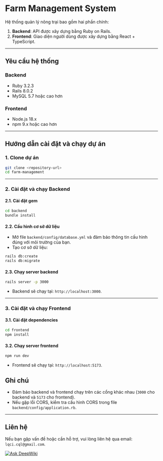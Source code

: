 # Farm Management System

Hệ thống quản lý nông trại bao gồm hai phần chính:
1. **Backend**: API được xây dựng bằng Ruby on Rails.
2. **Frontend**: Giao diện người dùng được xây dựng bằng React + TypeScript.

---

## Yêu cầu hệ thống

### Backend
- Ruby 3.2.3
- Rails 8.0.2
- MySQL 5.7 hoặc cao hơn

### Frontend
- Node.js 18.x
- npm 9.x hoặc cao hơn

---

## Hướng dẫn cài đặt và chạy dự án

### 1. Clone dự án
```bash
git clone <repository-url>
cd farm-management
```

---

### 2. Cài đặt và chạy **Backend**

#### 2.1. Cài đặt gem
```bash
cd backend
bundle install
```

#### 2.2. Cấu hình cơ sở dữ liệu
- Mở file `backend/config/database.yml` và đảm bảo thông tin cấu hình đúng với môi trường của bạn.
- Tạo cơ sở dữ liệu:
```bash
rails db:create
rails db:migrate
```

#### 2.3. Chạy server backend
```bash
rails server -p 3000
```
- Backend sẽ chạy tại: `http://localhost:3000`.

---

### 3. Cài đặt và chạy **Frontend**

#### 3.1. Cài đặt dependencies
```bash
cd frontend
npm install
```

#### 3.2. Chạy server frontend
```bash
npm run dev
```
- Frontend sẽ chạy tại: `http://localhost:5173`.

## Ghi chú
- Đảm bảo backend và frontend chạy trên các cổng khác nhau (`3000` cho backend và `5173` cho frontend).
- Nếu gặp lỗi CORS, kiểm tra cấu hình CORS trong file `backend/config/application.rb`.

---

## Liên hệ
Nếu bạn gặp vấn đề hoặc cần hỗ trợ, vui lòng liên hệ qua email: `lqci.cql@gmail.com`.

[![Ask DeepWiki](https://deepwiki.com/badge.svg)](https://deepwiki.com/lqCintern/farm-management)
